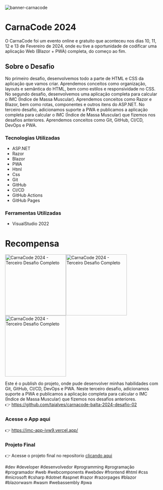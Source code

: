 ![banner-carnacode](https://github.com/balta-io/carnacode-balta-2024-desafio-01/assets/965305/b8cc442c-d64f-4dd1-9414-7fc896b47183)

# CarnaCode 2024 
O CarnaCode foi um evento online e gratuito que aconteceu nos dias 10, 11, 12 e 13 de Fevereiro de 2024, onde eu tive a oportunidade de codificar uma aplicação Web (Blazor + PWA) completa, do começo ao fim.


## Sobre o Desafio
No primeiro desafio, desenvolvemos todo a parte de HTML e CSS da aplicação que vamos criar. Aprendemos conceitos como organização, layouts e semântica do HTML, bem como estilos e responsividade no CSS.
No segundo desafio, desenvolvemos uma aplicação completa para calcular o IMC (Índice de Massa Muscular). Aprendemos conceitos como Razor e Blazor, bem como rotas, componentes e outros itens do ASP.NET.
No terceiro desafio, adicionamos suporte a PWA e publicamos a aplicação completa para calcular o IMC (Índice de Massa Muscular) que fizemos nos desafios anteriores. Aprendemos conceitos como Git, GitHub, CI/CD, DevOps e PWA.

### Tecnologias Utilizadas
* ASP.NET
* Razor
* Blazor
* PWA
* Html
* Css
* Git
* GitHub
* CI/CD
* GitHub Actions
* GitHub Pages


### Ferramentas Utilizadas
* VisualStudio 2022

# Recompensa
<img src="https://baltaio.blob.core.windows.net/temp/carnacode-badge-desafio-01.png" alt="CarnaCode 2024 - Terceiro Desafio Completo" width="200" /><img src="https://baltaio.blob.core.windows.net/temp/carnacode-badge-desafio-02.png" alt="CarnaCode 2024 - Terceiro Desafio Completo" width="200" /><img src="https://baltaio.blob.core.windows.net/temp/carnacode-badge-desafio-03.png" alt="CarnaCode 2024 - Terceiro Desafio Completo" width="200" />



Este é o publish do projeto, onde pude desenvolver minhas habilidades com Git, GitHub, CI/CD, DevOps e PWA. Neste terceiro desafio, adicionamos suporte a PWA e publicamos a aplicação completa para calcular o IMC (Índice de Massa Muscular) que fizemos nos desafios anteriores.
👉 https://github.com/taialves/carnacode-balta-2024-desafio-02

### Acesse o App aqui
👉 https://imc-app-ivw9.vercel.app/
### Projeto Final
👉 Acesse o projeto final no repositorio [clicando aqui](https://github.com/taialves/carnacode-balta-2024-desafio-02)

#dev #developer #desenvolvedor #programming #programação #programador #web #webcomponents #webdev #frontend #html #css #microsoft #csharp #dotnet #aspnet #razor #razorpages #blazor #blazorwasm #wasm #webassembly #pwa
